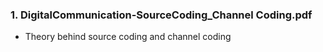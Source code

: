 ### 1. DigitalCommunication-SourceCoding_Channel Coding.pdf
* Theory behind source coding and channel coding
